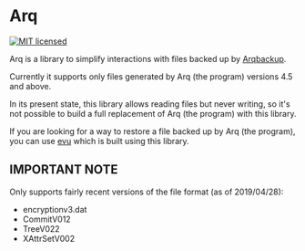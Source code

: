 # Arq

[![MIT licensed](https://img.shields.io/badge/license-MIT-blue.svg)](https://github.com/nlopes/arq/blob/master/LICENSE)

Arq is a library to simplify interactions with files backed up by
[Arqbackup](https://www.arqbackup.com/).

Currently it supports only files generated by Arq (the program) versions 4.5 and above.

In its present state, this library allows reading files but never writing, so it's not
possible to build a full replacement of Arq (the program) with this library.

If you are looking for a way to restore a file backed up by Arq (the program), you can use
[evu](https://github.com/nlopes/evu) which is built using this library.

## IMPORTANT NOTE
Only supports fairly recent versions of the file format (as of 2019/04/28):

- encryptionv3.dat
- CommitV012
- TreeV022
- XAttrSetV002
